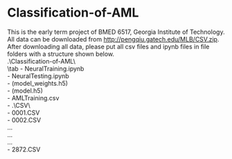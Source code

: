 # Classification-of-AML
This is the early term project of BMED 6517, Georgia Institute of Technology.  
All data can be downloaded from http://pengqiu.gatech.edu/MLB/CSV.zip.  
After downloading all data, please put all csv files and ipynb files in file folders with a structure shown below.  
.\Classification-of-AML\  
\tab	- NeuralTraining.ipynb  
	- NeuralTesting.ipynb  
	- (model_weights.h5)  
	- (model.h5)  
	- AMLTraining.csv  
	- .\CSV\  
		- 0001.CSV  
		- 0002.CSV  
		...  
		...  
		...  
		- 2872.CSV  
